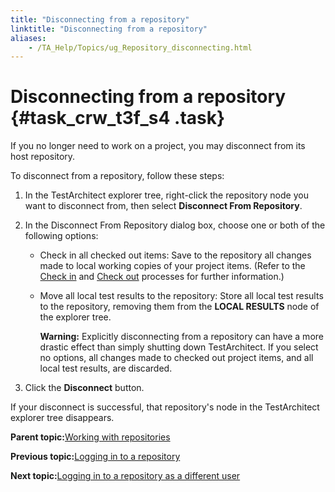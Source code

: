 ```yaml
--- 
title: "Disconnecting from a repository"
linktitle: "Disconnecting from a repository"
aliases: 
    - /TA_Help/Topics/ug_Repository_disconnecting.html
---
```

# Disconnecting from a repository {#task_crw_t3f_s4 .task}

If you no longer need to work on a project, you may disconnect from its host repository.

To disconnect from a repository, follow these steps:

1.  In the TestArchitect explorer tree, right-click the repository node you want to disconnect from, then select **Disconnect From Repository**.

2.  In the Disconnect From Repository dialog box, choose one or both of the following options:

    -   Check in all checked out items: Save to the repository all changes made to local working copies of your project items. \(Refer to the [Check in](Project_items_checkin.html) and [Check out](Project_items_checkout.html) processes for further information.\)
    -   Move all local test results to the repository: Store all local test results to the repository, removing them from the **LOCAL RESULTS** node of the explorer tree.

        **Warning:** Explicitly disconnecting from a repository can have a more drastic effect than simply shutting down TestArchitect. If you select no options, all changes made to checked out project items, and all local test results, are discarded.

3.  Click the **Disconnect** button.


If your disconnect is successful, that repository's node in the TestArchitect explorer tree disappears.

**Parent topic:**[Working with repositories](../../TA_Help/Topics/Getting_started_overview_working_with_repositories.html)

**Previous topic:**[Logging in to a repository](../../TA_Help/Topics/Getting_started_overview_working_with_TestArchitect_client_logging.html)

**Next topic:**[Logging in to a repository as a different user](../../TA_Help/Topics/ug_logging_as_different_user.html)


